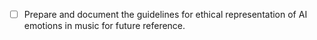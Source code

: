 - [ ] Prepare and document the guidelines for ethical representation of AI emotions in music for future reference.